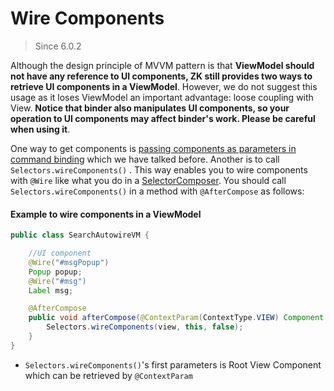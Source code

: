 # Wire Components
> Since 6.0.2

Although the design principle of MVVM pattern is that **ViewModel should not have any reference to UI components, ZK still provides two ways to retrieve UI components in a ViewModel**. However, we do not suggest this usage as it loses ViewModel an important advantage: loose coupling with View. **Notice that binder also manipulates UI components, so your operation to UI components may affect binder's work. Please be careful when using it**.

One way to get components is [passing components as parameters in command binding](./parameters.html) which we have talked before. Another is to call `Selectors.wireComponents()` . This way enables you to wire components with `@Wire` like what you do in a [SelectorComposer](http://books.zkoss.org/wiki/ZK_Developer%27s_Reference/MVC/Controller/Wire_Components). You should call `Selectors.wireComponents()` in a method with `@AfterCompose` as follows:

#### Example to wire components in a ViewModel
```java
public class SearchAutowireVM {

    //UI component
    @Wire("#msgPopup")
    Popup popup;
    @Wire("#msg")
    Label msg;

    @AfterCompose
    public void afterCompose(@ContextParam(ContextType.VIEW) Component view) {
        Selectors.wireComponents(view, this, false);
    }
}
```
* `Selectors.wireComponents()`'s first parameters is Root View Component which can be retrieved by `@ContextParam`
